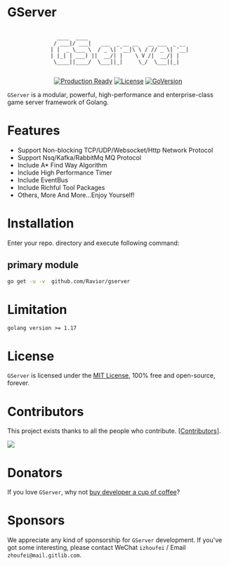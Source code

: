 # GServer
<div align=center>

```golang

   ____  ____                                
  / ___|/ ___|   ___  _ __ __   __ ___  _ __ 
 | |  _ \___ \  / _ \| '__|\ \ / // _ \| '__|
 | |_| | ___) ||  __/| |    \ V /|  __/| |   
  \____||____/  \___||_|     \_/  \___||_|   
                                             

```

[![Production Ready](https://img.shields.io/badge/production-ready-blue.svg)](https://github.com/Ravior/gserver)
[![License](https://img.shields.io/github/license/Ravior/gserver.svg?style=flat)](https://github.com/Ravior/gserver)
[![GoVersion](https://img.shields.io/github/go-mod/go-version/Ravior/gserver)](https://github.com/Ravior/gserver)
</div>

`GServer` is a modular, powerful, high-performance and enterprise-class game server framework of Golang.

# Features
- Support Non-blocking TCP/UDP/Websocket/Http Network Protocol
- Support Nsq/Kafka/RabbitMq MQ Protocol
- Include A* Find Way Algorithm
- Include High Performance Timer
- Include EventBus 
- Include Richful Tool Packages
- Others, More And More...Enjoy Yourself!


# Installation
Enter your repo. directory and execute following command:

## primary module
```bash
go get -u -v  github.com/Ravior/gserver
```


# Limitation
```
golang version >= 1.17
```

# License

`GServer` is licensed under the [MIT License](LICENSE), 100% free and open-source, forever.

# Contributors
This project exists thanks to all the people who contribute. [[Contributors](https://github.com/Ravior/gserver/graphs/contributors)].

<a href="https://github.com/Ravior/gserver/graphs/contributors"><img src="https://contributors-img.web.app/image?repo=Ravior/gserver" /></a>

# Donators

If you love `GServer`, why not [buy developer a cup of coffee](https://gitlib.com)?

# Sponsors
We appreciate any kind of sponsorship for `GServer` development. If you've got some interesting, please contact WeChat `izhoufei` / Email `zhoufei@mail.gitlib.com`.



